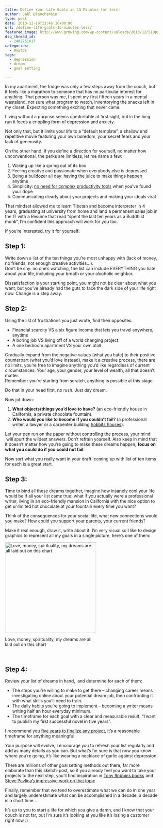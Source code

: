 ```yaml
---
title: Define Your Life Goals in 15 Minutes (or less)
author: Gaël Blanchemain
type: post
date: 2013-12-19T21:46:10+00:00
url: /define-life-goals-15-minutes-less/
featured_image: http://www.gr0wing.com/wp-content/uploads/2013/12/510px-Small_Chocolate_Fountain.jpg
dsq_thread_id:
  - 2402751017
categories:
  - Howtos
tags:
  - depression
  - dream
  - goal setting

---
```

In my apartment, the fridge was only a few steps away from the couch, but it feels like a marathon to someone that has no particular interest for anything. That person was me, I spent my first fifteen years in a mental wasteland, not sure what program to watch, inventorying the snacks left in my closet. Expecting something exciting that never came.

Living without a purpose seems comfortable at first sight, but in the long run it feeds a crippling form of depression and anxiety.

Not only that, but it limits your life to a &#8220;default template&#8221;, a shallow and repetitive movie featuring your own boredom, your secret fears and your lack of generosity.

On the other hand, if you define a direction for yourself, no matter how unconventional, the perks are limitless, let me name a few:

  1. Waking up like a spring out of its box
  2. Feeling creative and passionate when everybody else is depressed
  3. Being a bulldozer all day: having the juice to make things happen anytime
  4. Simplicity: <a href="http://sethgodin.typepad.com/seths_blog/2013/12/a-productivity-gap.html" target="_blank">no need for complex productivity tools</a> when you&#8217;ve found your dope
  5. Communicating clearly about your projects and making your ideals viral

That mindset allowed me to learn Tibetan and become interpreter in 4 years, graduating at university from home and land a permanent sales job in the IT with a Resume that read &#8220;spent the last ten years as a Buddhist monk&#8221;, I&#8217;m confident this approach will work for you too.

If you&#8217;re interested, try it for yourself:

## Step 1:

Write down a list of the ten things you&#8217;re most unhappy with (lack of money, no friends, not enough creative activities…).  
Don&#8217;t be shy: no one&#8217;s watching, the list can include EVERYTHING you hate about your life, including your breath or your alcoholic neighbor.

Dissatisfaction is your starting point, you might not be clear about what you want, but you&#8217;ve already had the guts to face the dark side of your life right now. Change is a step away.

## Step 2:

Using the list of frustrations you just wrote, find their opposites:

  * Financial scarcity VS a six figure income that lets you travel anywhere, anytime
  * A boring job VS living off of a world changing project
  * A one bedroom apartment VS your own atoll

Gradually expand from the negative values (what you hate) to their positive counterpart (what you&#8217;d love instead), make it a creative process, there are no limits, you&#8217;re free to imagine anything you&#8217;d like regardless of current circumstances. Your age, your gender, your level of wealth, all that doesn&#8217;t matter.  
Remember: you&#8217;re starting from scratch, anything is possible at this stage.

Do that in your head first, no rush. Just day dream.

Now jot down:

  1. **What objects/things you&#8217;d love to have?** (an eco-friendly house in California, a private chocolate fountain).
  2. **Who would you like to become if you couldn&#8217;t fail?** (a professional writer, a lawyer or a carpenter building <a href="http://simondale.net/" target="_blank">hobbits houses</a>).

Let your pen run on the paper without controlling the process, your mind  will spurt the wildest answers. Don&#8217;t refrain yourself. Also keep in mind that it doesn&#8217;t matter how you&#8217;re going to make these dreams happen, **focus on what you could do if you could not fail**.

Now sort what you really want in your draft: coming up with list of ten items for each is a great start.

## Step 3:

Time to bind all these dreams together, imagine how insanely cool your life would be if all your list came true: what if you actually were a professional writer, living in an eco-friendly mansion in California with the nice option to get unlimited hot chocolate at your fountain every time you want?

Think of the consequences for your social life, what new connections would you make? How could you support your parents, your current friends?

Make it real enough, draw it, write about it. I&#8217;m very visual so I like to design graphics to represent all my goals in a single picture, here&#8217;s one of them:

<div id="attachment_6949" style="width: 310px" class="wp-caption aligncenter">
  <img aria-describedby="caption-attachment-6949" src="http://www.gr0wing.com/wp-content/uploads/2013/12/my-project-300x296.jpg" alt="Love, money, spirituality, my dreams are all laid out on this chart" width="300" height="296" class="size-medium wp-image-6949" srcset="https://www.gr0wing.com/wp-content/uploads/2013/12/my-project-300x296.jpg 300w, https://www.gr0wing.com/wp-content/uploads/2013/12/my-project.jpg 463w" sizes="(max-width: 300px) 100vw, 300px" />
  
  <p id="caption-attachment-6949" class="wp-caption-text">
    Love, money, spirituality, my dreams are all laid out on this chart
  </p>
</div>

&nbsp;

## Step 4:

Review your list of dreams in hand,  and determine for each of them:

  * The steps you&#8217;re willing to make to get there &#8211; changing career means investigating online about your potential dream job, then confronting it with what skills you&#8217;ll need to train.
  * The daily habits you&#8217;re going to implement &#8211; becoming a writer means writing half an hour everyday minimum.
  * The timeframe for each goal with a clear and measurable result: &#8220;I want to publish my first successful novel in five years&#8221;.

I recommend you <a href="http://www.stevepavlina.com/blog/2012/11/5-year-commitments/" target="_blank">five years to finalize any project</a>, it&#8217;s a reasonable timeframe for anything meaningful.

Your purpose will evolve, I encourage you to refresh your list regularly and add as many details as you can. But what’s for sure is that now you know where you’re going, it’s like wearing a necklace of garlic against depression.

There are millions of other goal setting methods out there, far more elaborate than this sketch-post, so if you already feel you want to take your projects to the next step, you&#8217;ll find inspiration in <a target="_blank" href="http://www.amazon.com/s/?_encoding=UTF8&#038;camp=1789&#038;creative=390957&#038;linkCode=ur2&#038;page=1&#038;rh=i%3Aaps%2Ck%3Atony%20robbins&#038;tag=grotherooofha-20">Tony Robbins books</a><img src="https://ir-na.amazon-adsystem.com/e/ir?t=grotherooofha-20&#038;l=ur2&#038;o=1" width="1" height="1" border="0" alt="" style="border:none !important; margin:0px !important;" /> and <a href="http://www.stevepavlina.com/blog/category/goals-goal-setting/" target="_blank">Steve Pavlina&#8217;s impressive work on that topic</a>

Finally, remember that we tend to overestimate what we can do in one year and largely underestimate what can be accomplished in a decade, a decade is a short time&#8230;

It&#8217;s up to you to start a life for which you give a damn, and I know that your couch is not far, but I&#8217;m sure it&#8217;s looking at you like it&#8217;s losing a customer right now :)
